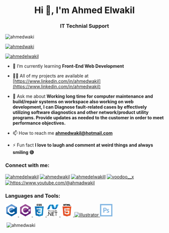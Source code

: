 <h1 align="center">Hi 👋, I'm Ahmed Elwakil</h1>
<h3 align="center">IT Technial Support</h3>

<p align="left"> <img src="https://komarev.com/ghpvc/?username=ahmedwaki&label=Profile%20views&color=0e75b6&style=flat" alt="ahmedwaki" /> </p>

<p align="left"> <a href="https://github.com/ryo-ma/github-profile-trophy"><img src="https://github-profile-trophy.vercel.app/?username=ahmedwaki" alt="ahmedwaki" /></a> </p>

<p align="left"> <a href="https://twitter.com/ahmedelwakil" target="blank"><img src="https://img.shields.io/twitter/follow/ahmedelwakil?logo=twitter&style=for-the-badge" alt="ahmedelwakil" /></a> </p>

- 🌱 I’m currently learning **Front-End Web Development**

- 👨‍💻 All of my projects are available at [https://www.linkedin.com/in/ahmedwakil](https://www.linkedin.com/in/ahmedwakil)

- 💬 Ask me about **Working long time for computer maintenance and build/repair systems on workspace also working on web development, I can Diagnose fault-related cases by effectively utilizing software diagnostics and other network/product utility programs. Provide updates as needed to the customer in order to meet performance objectives.**

- 📫 How to reach me **ahmedwakil@hotmail.com**

- ⚡ Fun fact **I love to laugh and comment at weird things and always smiling 😅**

<h3 align="left">Connect with me:</h3>
<p align="left">
<a href="https://twitter.com/ahmedelwakil" target="blank"><img align="center" src="https://raw.githubusercontent.com/rahuldkjain/github-profile-readme-generator/master/src/images/icons/Social/twitter.svg" alt="ahmedelwakil" height="30" width="40" /></a>
<a href="https://linkedin.com/in/ahmedwakil" target="blank"><img align="center" src="https://raw.githubusercontent.com/rahuldkjain/github-profile-readme-generator/master/src/images/icons/Social/linked-in-alt.svg" alt="ahmedwakil" height="30" width="40" /></a>
<a href="https://fb.com/ahmedelwakill" target="blank"><img align="center" src="https://raw.githubusercontent.com/rahuldkjain/github-profile-readme-generator/master/src/images/icons/Social/facebook.svg" alt="ahmedelwakill" height="30" width="40" /></a>
<a href="https://instagram.com/voodoo__x" target="blank"><img align="center" src="https://raw.githubusercontent.com/rahuldkjain/github-profile-readme-generator/master/src/images/icons/Social/instagram.svg" alt="voodoo__x" height="30" width="40" /></a>
<a href="https://www.youtube.com/c/https://www.youtube.com/@ahmadwakil" target="blank"><img align="center" src="https://raw.githubusercontent.com/rahuldkjain/github-profile-readme-generator/master/src/images/icons/Social/youtube.svg" alt="https://www.youtube.com/@ahmadwakil" height="30" width="40" /></a>
</p>

<h3 align="left">Languages and Tools:</h3>
<p align="left"> <a href="https://www.cprogramming.com/" target="_blank" rel="noreferrer"> <img src="https://raw.githubusercontent.com/devicons/devicon/master/icons/c/c-original.svg" alt="c" width="40" height="40"/> </a> <a href="https://www.w3schools.com/cs/" target="_blank" rel="noreferrer"> <img src="https://raw.githubusercontent.com/devicons/devicon/master/icons/csharp/csharp-original.svg" alt="csharp" width="40" height="40"/> </a> <a href="https://www.w3schools.com/css/" target="_blank" rel="noreferrer"> <img src="https://raw.githubusercontent.com/devicons/devicon/master/icons/css3/css3-original-wordmark.svg" alt="css3" width="40" height="40"/> </a> <a href="https://dotnet.microsoft.com/" target="_blank" rel="noreferrer"> <img src="https://raw.githubusercontent.com/devicons/devicon/master/icons/dot-net/dot-net-original-wordmark.svg" alt="dotnet" width="40" height="40"/> </a> <a href="https://www.w3.org/html/" target="_blank" rel="noreferrer"> <img src="https://raw.githubusercontent.com/devicons/devicon/master/icons/html5/html5-original-wordmark.svg" alt="html5" width="40" height="40"/> </a> <a href="https://www.adobe.com/in/products/illustrator.html" target="_blank" rel="noreferrer"> <img src="https://www.vectorlogo.zone/logos/adobe_illustrator/adobe_illustrator-icon.svg" alt="illustrator" width="40" height="40"/> </a> <a href="https://www.photoshop.com/en" target="_blank" rel="noreferrer"> <img src="https://raw.githubusercontent.com/devicons/devicon/master/icons/photoshop/photoshop-line.svg" alt="photoshop" width="40" height="40"/> </a> </p>

<p>&nbsp;<img align="center" src="https://github-readme-stats.vercel.app/api?username=ahmedwaki&show_icons=true&locale=en" alt="ahmedwaki" /></p>

<!---
AhmedWaki/AhmedWaki is a ✨ special ✨ repository because its `README.md` (this file) appears on your GitHub profile.
You can click the Preview link to take a look at your changes.
--->
